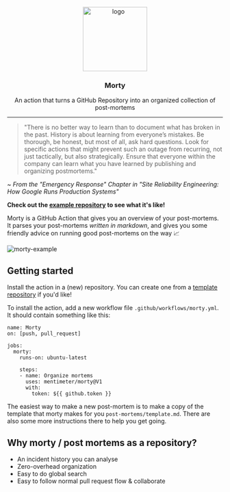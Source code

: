 <p align="center">
  <img alt="logo" src="https://user-images.githubusercontent.com/7828615/95340563-9b261880-08b5-11eb-86f7-156d6c29b44d.png" height="150" />
  <h3 align="center">Morty</h3>
  <p align="center">An action that turns a GitHub Repository into an organized collection of post-mortems</p>
</p>

---

> "There is no better way to learn than to document what has broken in the past. History is about learning from everyone’s mistakes.
> Be thorough, be honest, but most of all, ask hard questions. Look for specific actions that might prevent such an outage from recurring,
> not just tactically, but also strategically. Ensure that everyone within the company can learn what you have learned by publishing and organizing postmortems."

~ _From the "Emergency Response" Chapter in "Site Reliability Engineering: How Google Runs Production Systems"_

**Check out the [example repository](https://github.com/mentimeter/example-post-mortems) to see what it's like!**

Morty is a GitHub Action that gives you an overview of your post-mortems. It parses your post-mortems _written in markdown_, and gives you some friendly advice on running good post-mortems on the way 📈

![morty-example](https://user-images.githubusercontent.com/7828615/95354012-3b833980-08c4-11eb-83c0-845a8523d036.png)

## Getting started

Install the action in a (new) repository. You can create one from a [template repository](https://github.com/mentimeter/example-post-mortems) if you'd like!

To install the action, add a new workflow file `.github/workflows/morty.yml`. It should contain something like this:

```
name: Morty
on: [push, pull_request]

jobs:
  morty:
    runs-on: ubuntu-latest

    steps:
    - name: Organize mortems
      uses: mentimeter/morty@V1
      with:
        token: ${{ github.token }}
```

The easiest way to make a new post-mortem is to make a copy of the template that morty makes for you `post-mortems/template.md`.
There are also some more instructions there to help you get going.

## Why morty / post mortems as a repository?

- An incident history you can analyse
- Zero-overhead organization
- Easy to do global search
- Easy to follow normal pull request flow & collaborate
